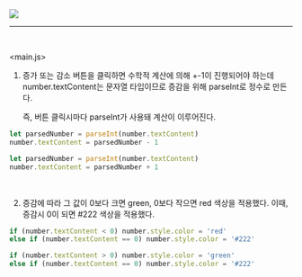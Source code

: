<img src="https://user-images.githubusercontent.com/92071025/208341460-9b873a2c-8e68-4c8b-bc50-9e5d25632478.gif" />

<br />
<hr />
<br />

&lt;main.js&gt;

1. 증가 또는 감소 버튼을 클릭하면 수학적 계산에 의해 +-1이 진행되어야 하는데 number.textContent는 문자열 타입이므로 증감을 위해 parseInt로 정수로 만든다.

   즉, 버튼 클릭시마다 parseInt가 사용돼 계산이 이루어진다.

```javascript
let parsedNumber = parseInt(number.textContent)
number.textContent = parsedNumber - 1

let parsedNumber = parseInt(number.textContent)
number.textContent = parsedNumber + 1
```

<br />

2. 증감에 따라 그 값이 0보다 크면 green, 0보다 작으면 red 색상을 적용했다.
   이때, 증감시 0이 되면 #222 색상을 적용했다.

```javascript
if (number.textContent < 0) number.style.color = 'red'
else if (number.textContent == 0) number.style.color = '#222'

if (number.textContent > 0) number.style.color = 'green'
else if (number.textContent == 0) number.style.color = '#222'
```
